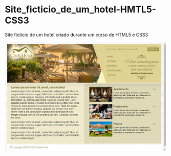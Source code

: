 # Site_ficticio_de_um_hotel-HMTL5-CSS3
Site fictício de um hotel criado durante um curso de HTML5 e CSS3

![site hotel](https://github.com/DeangellesES/Site_ficticio_de_um_hotel-HMTL5-CSS3/blob/master/site-hotel.png)
